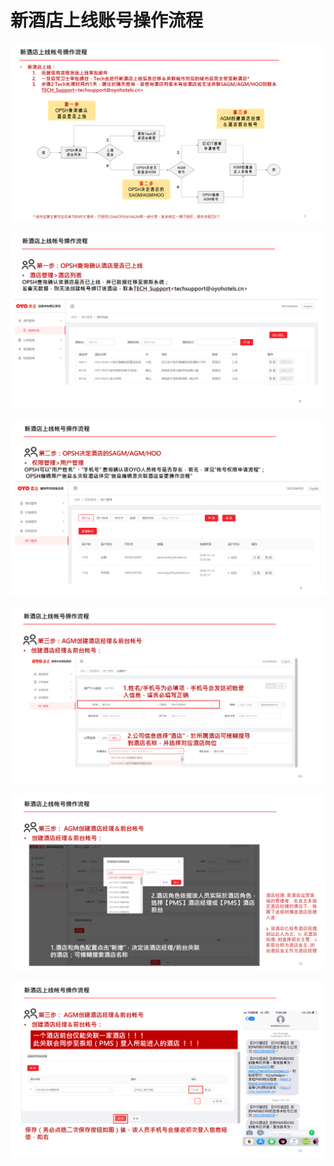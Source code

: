 # 新酒店上线账号操作流程



![](../../.gitbook/assets/image%20%2849%29.png)

  


![](../../.gitbook/assets/image%20%2816%29.png)

![](../../.gitbook/assets/image%20%2877%29.png)

![](../../.gitbook/assets/image%20%2858%29.png)

![](../../.gitbook/assets/image%20%28116%29.png)

![](../../.gitbook/assets/image%20%2867%29.png)

